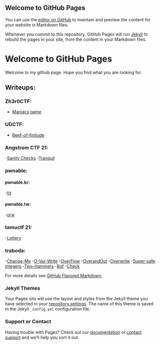 ## Welcome to GitHub Pages

You can use the [editor on GitHub](https://github.com/shravya-bhaskara/shravya-bhaskara.github.io/edit/gh-pages/index.md) to maintain and preview the content for your website in Markdown files.

Whenever you commit to this repository, GitHub Pages will run [Jekyll](https://jekyllrb.com/) to rebuild the pages in your site, from the content in your Markdown files.

# Welcome to GitHub Pages

Welcome to my github page. Hope you find what you are looking for. 

## Writeups:

### Zh3r0CTF:
  - [Maniacs game](https://github.com/shravya-bhaskara/shravya-bhaskara.github.io/blob/main/zh3r0CTF/maniacs_game.md)
  
### UDCTF:
  - [Beef-of-finitude](https://github.com/shravya-bhaskara/shravya-bhaskara.github.io/blob/main/pwn/UDCTF/beef-of-finitude.md)

### Angstrom CTF 21:
  -[Sanity Checks](https://github.com/shravya-bhaskara/shravya-bhaskara.github.io/tree/main/pwn/angrstrom%20ctf%2021/sanity%20checks)
  -[Tranquil](https://github.com/shravya-bhaskara/shravya-bhaskara.github.io/tree/main/pwn/angrstrom%20ctf%2021/tranquil)

### pwnable:

#### pwnable.kr:
  -[fd](https://github.com/shravya-bhaskara/shravya-bhaskara.github.io/blob/main/pwn/pwnable/pwnable.kr/fd.md)

#### pwnable.tw:
  -[orw](https://github.com/shravya-bhaskara/shravya-bhaskara.github.io/tree/main/pwn/pwnable/pwnable.tw/orw)

### tamuctf 21:
  -[Lottery](https://github.com/shravya-bhaskara/shravya-bhaskara.github.io/blob/main/pwn/tamuctf%2021/lottery.md)
 
### traboda:
  -[Change-Me](https://github.com/shravya-bhaskara/shravya-bhaskara.github.io/blob/main/pwn/traboda/Change-Me.md)
  -[O-Var-Write](https://github.com/shravya-bhaskara/shravya-bhaskara.github.io/blob/main/pwn/traboda/O-var-write.md)
  -[OverFlow](https://github.com/shravya-bhaskara/shravya-bhaskara.github.io/blob/main/pwn/traboda/OverFlow.md)
  -[OverandOut](https://github.com/shravya-bhaskara/shravya-bhaskara.github.io/blob/main/pwn/traboda/OverandOut.md)
  -[Overwrite](https://github.com/shravya-bhaskara/shravya-bhaskara.github.io/blob/main/pwn/traboda/Overwrite.md)
  -[Super-safe integers](https://github.com/shravya-bhaskara/shravya-bhaskara.github.io/blob/main/pwn/traboda/Super-Safe-Integers.md)
  -[Two-Hammers](https://github.com/shravya-bhaskara/shravya-bhaskara.github.io/blob/main/pwn/traboda/Two-hammers.md)
  -[Bof](https://github.com/shravya-bhaskara/shravya-bhaskara.github.io/blob/main/pwn/traboda/bof.md)
  -[Check](https://github.com/shravya-bhaskara/shravya-bhaskara.github.io/blob/main/pwn/traboda/check.md)
  

For more details see [GitHub Flavored Markdown](https://guides.github.com/features/mastering-markdown/).

### Jekyll Themes

Your Pages site will use the layout and styles from the Jekyll theme you have selected in your [repository settings](https://github.com/shravya-bhaskara/shravya-bhaskara.github.io/settings/pages). The name of this theme is saved in the Jekyll `_config.yml` configuration file.

### Support or Contact

Having trouble with Pages? Check out our [documentation](https://docs.github.com/categories/github-pages-basics/) or [contact support](https://support.github.com/contact) and we’ll help you sort it out.
